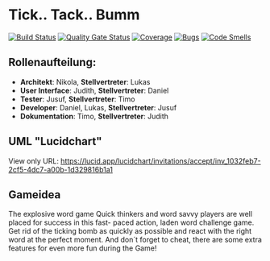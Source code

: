# Tick.. Tack.. Bumm

[![Build Status](https://travis-ci.com/SE2-SS21-Gruppe4/Tick-Tack-Bumm.svg?branch=main)](https://travis-ci.com/SE2-SS21-Gruppe4/Tick-Tack-Bumm)
[![Quality Gate Status](https://sonarcloud.io/api/project_badges/measure?project=SE2-SS21-Gruppe4_Tick-Tack-Bumm&metric=alert_status)](https://sonarcloud.io/dashboard?id=SE2-SS21-Gruppe4_Tick-Tack-Bumm)
[![Coverage](https://sonarcloud.io/api/project_badges/measure?project=SE2-SS21-Gruppe4_Tick-Tack-Bumm&metric=coverage)](https://sonarcloud.io/dashboard?id=SE2-SS21-Gruppe4_Tick-Tack-Bumm)
[![Bugs](https://sonarcloud.io/api/project_badges/measure?project=SE2-SS21-Gruppe4_Tick-Tack-Bumm&metric=bugs)](https://sonarcloud.io/dashboard?id=SE2-SS21-Gruppe4_Tick-Tack-Bumm)
[![Code Smells](https://sonarcloud.io/api/project_badges/measure?project=SE2-SS21-Gruppe4_Tick-Tack-Bumm&metric=code_smells)](https://sonarcloud.io/dashboard?id=SE2-SS21-Gruppe4_Tick-Tack-Bumm)

## Rollenaufteilung: 

- **Architekt**: Nikola, **Stellvertreter**: Lukas
- **User Interface**: Judith, **Stellvertreter**: Daniel
- **Tester**: Jusuf, **Stellvertreter**: Timo
- **Developer**: Daniel, Lukas, **Stellvertreter**: Jusuf
- **Dokumentation**: Timo, **Stellvertreter**: Judith

## UML "Lucidchart"
View only URL: https://lucid.app/lucidchart/invitations/accept/inv_1032feb7-2cf5-4dc7-a00b-1d329816b1a1

## Gameidea
The explosive word game
Quick thinkers and word savvy players are well placed for success in this fast- paced action, laden word challenge game.
Get rid of the ticking bomb as quickly as possible and react with the right word at the perfect moment.
And don´t forget to cheat, there are some extra features for even more fun during the Game!

